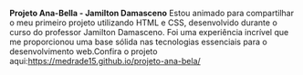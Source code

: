 **Projeto Ana-Bella - Jamilton Damasceno** Estou animado para compartilhar o meu primeiro projeto utilizando HTML e CSS, desenvolvido durante o curso do professor Jamilton Damasceno. Foi uma experiência incrível que me proporcionou uma base sólida nas tecnologias essenciais para o desenvolvimento web.Confira o projeto aqui:https://medrade15.github.io/projeto-ana-bela/